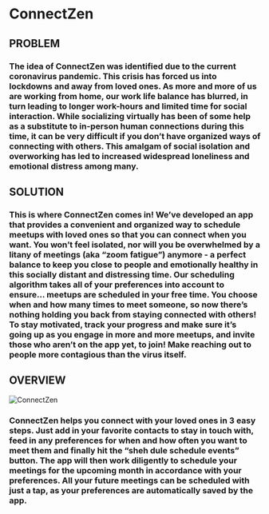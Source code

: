 # ConnectZen

## PROBLEM
### The idea of ConnectZen was identified due to the current coronavirus pandemic. This crisis has forced us into lockdowns and away from loved ones. As more and more of us are working from home, our work life balance has blurred, in turn leading to longer work-hours and limited time for social interaction. While socializing virtually has been of some help as a substitute to in-person human connections during this time, it can be very difficult if you don’t have organized ways of connecting with others. This amalgam of social isolation and overworking has led to increased widespread loneliness and emotional distress among many.

## SOLUTION
### This is where ConnectZen comes in! We’ve developed an app that provides a convenient and organized way to schedule meetups with loved ones so that you can connect when you want. You won’t feel isolated, nor will you be overwhelmed by a litany of meetings (aka “zoom fatigue”) anymore - a perfect balance to keep you close to people and emotionally healthy in this socially distant and distressing time. Our scheduling algorithm takes all of your preferences into account to ensure... meetups are scheduled in your free time. You choose when and how many times to meet someone, so now there’s nothing holding you back from staying connected with others! To stay motivated, track your progress and make sure it’s going up as you engage in more and more meetups, and invite those who aren’t on the app yet, to join! Make reaching out to people more contagious than the virus itself.

## OVERVIEW
![ConnectZen](https://github.com/mamatajs/ConnectZen/blob/main/Overview-ConnectZen.png?raw=true)
### ConnectZen helps you connect with your loved ones in 3 easy steps. Just add in your favorite contacts to stay in touch with, feed in any preferences for when and how often you want to meet them and finally hit the “sheh dule schedule events” button. The app will then work diligently to schedule your meetings for the upcoming month in accordance with your preferences. All your future meetings can be scheduled with just a tap, as your preferences are automatically saved by the app. 


